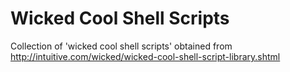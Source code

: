 Wicked Cool Shell Scripts
=========================

Collection of 'wicked cool shell scripts' obtained from
http://intuitive.com/wicked/wicked-cool-shell-script-library.shtml
